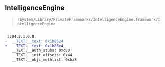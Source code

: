 ## IntelligenceEngine

> `/System/Library/PrivateFrameworks/IntelligenceEngine.framework/IntelligenceEngine`

```diff

 3304.2.1.0.0
-  __TEXT.__text: 0x1b8624
+  __TEXT.__text: 0x1b85e4
   __TEXT.__auth_stubs: 0xc80
   __TEXT.__init_offsets: 0x44
   __TEXT.__objc_methlist: 0xba8

```
